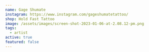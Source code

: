 ```yaml
---
name: Gage Shumate
instagram: https://www.instagram.com/gageshumatetattoo/
shop: Hold Fast Tattoo
image: /assets/images/screen-shot-2023-01-06-at-2.08.12-pm.png
tags:
  - artist
active: true
featured: false
---
```

